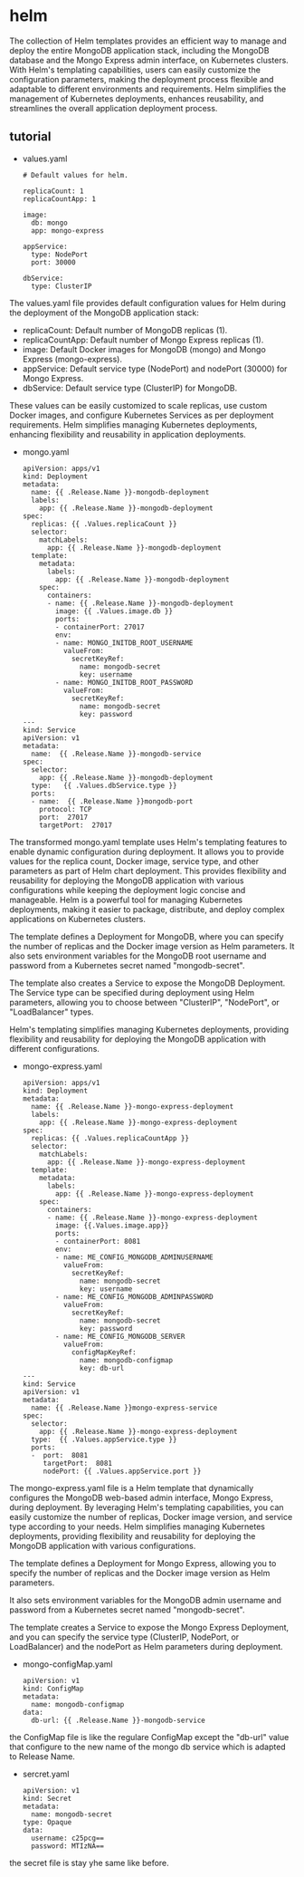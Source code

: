 # helm
The collection of Helm templates provides an efficient way to manage and deploy the entire MongoDB application stack, including the MongoDB database and the Mongo Express admin interface, on Kubernetes clusters. With Helm's templating capabilities, users can easily customize the configuration parameters, making the deployment process flexible and adaptable to different environments and requirements. Helm simplifies the management of Kubernetes deployments, enhances reusability, and streamlines the overall application deployment process.

## tutorial
* values.yaml
  ```
  # Default values for helm.
  
  replicaCount: 1
  replicaCountApp: 1
  
  image:
    db: mongo
    app: mongo-express
  
  appService:
    type: NodePort
    port: 30000
  
  dbService:
    type: ClusterIP

The values.yaml file provides default configuration values for Helm during the deployment of the MongoDB application stack:
* replicaCount: Default number of MongoDB replicas (1).
* replicaCountApp: Default number of Mongo Express replicas (1).
* image: Default Docker images for MongoDB (mongo) and Mongo Express (mongo-express).
* appService: Default service type (NodePort) and nodePort (30000) for Mongo Express.
* dbService: Default service type (ClusterIP) for MongoDB.

These values can be easily customized to scale replicas, use custom Docker images, and configure Kubernetes Services as per deployment requirements. Helm simplifies managing Kubernetes deployments, enhancing flexibility and reusability in application deployments.





* mongo.yaml
  ```
  apiVersion: apps/v1
  kind: Deployment
  metadata:
    name: {{ .Release.Name }}-mongodb-deployment
    labels:
      app: {{ .Release.Name }}-mongodb-deployment
  spec:
    replicas: {{ .Values.replicaCount }}
    selector:
      matchLabels:
        app: {{ .Release.Name }}-mongodb-deployment
    template:
      metadata:
        labels:
          app: {{ .Release.Name }}-mongodb-deployment
      spec:
        containers:
        - name: {{ .Release.Name }}-mongodb-deployment
          image: {{ .Values.image.db }}
          ports:
          - containerPort: 27017
          env:
          - name: MONGO_INITDB_ROOT_USERNAME
            valueFrom:
              secretKeyRef:
                name: mongodb-secret
                key: username
          - name: MONGO_INITDB_ROOT_PASSWORD
            valueFrom:
              secretKeyRef:
                name: mongodb-secret
                key: password
  ---
  kind: Service
  apiVersion: v1
  metadata:
    name:  {{ .Release.Name }}-mongodb-service
  spec:
    selector:
      app: {{ .Release.Name }}-mongodb-deployment
    type:   {{ .Values.dbService.type }} 
    ports:
    - name:  {{ .Release.Name }}mongodb-port
      protocol: TCP
      port:  27017
      targetPort:  27017

The transformed mongo.yaml template uses Helm's templating features to enable dynamic configuration during deployment. It allows you to provide values for the replica count, Docker image, service type, and other parameters as part of Helm chart deployment. This provides flexibility and reusability for deploying the MongoDB application with various configurations while keeping the deployment logic concise and manageable. Helm is a powerful tool for managing Kubernetes deployments, making it easier to package, distribute, and deploy complex applications on Kubernetes clusters.

The template defines a Deployment for MongoDB, where you can specify the number of replicas and the Docker image version as Helm parameters. It also sets environment variables for the MongoDB root username and password from a Kubernetes secret named "mongodb-secret".

The template also creates a Service to expose the MongoDB Deployment. The Service type can be specified during deployment using Helm parameters, allowing you to choose between "ClusterIP", "NodePort", or "LoadBalancer" types.

Helm's templating simplifies managing Kubernetes deployments, providing flexibility and reusability for deploying the MongoDB application with different configurations.

* mongo-express.yaml
  ```
  apiVersion: apps/v1
  kind: Deployment
  metadata:
    name: {{ .Release.Name }}-mongo-express-deployment
    labels:
      app: {{ .Release.Name }}-mongo-express-deployment
  spec:
    replicas: {{ .Values.replicaCountApp }}
    selector:
      matchLabels:
        app: {{ .Release.Name }}-mongo-express-deployment
    template:
      metadata:
        labels:
          app: {{ .Release.Name }}-mongo-express-deployment
      spec:
        containers:
        - name: {{ .Release.Name }}-mongo-express-deployment
          image: {{.Values.image.app}}
          ports:
          - containerPort: 8081
          env:
          - name: ME_CONFIG_MONGODB_ADMINUSERNAME
            valueFrom:
              secretKeyRef:
                name: mongodb-secret
                key: username
          - name: ME_CONFIG_MONGODB_ADMINPASSWORD
            valueFrom:
              secretKeyRef:
                name: mongodb-secret
                key: password
          - name: ME_CONFIG_MONGODB_SERVER
            valueFrom:
              configMapKeyRef:
                name: mongodb-configmap
                key: db-url
  ---
  kind: Service
  apiVersion: v1
  metadata:
    name: {{ .Release.Name }}mongo-express-service
  spec:
    selector:
      app: {{ .Release.Name }}-mongo-express-deployment
    type:  {{ .Values.appService.type }}
    ports:
    -  port:  8081
       targetPort:  8081
       nodePort: {{ .Values.appService.port }}

The mongo-express.yaml file is a Helm template that dynamically configures the MongoDB web-based admin interface, Mongo Express, during deployment. By leveraging Helm's templating capabilities, you can easily customize the number of replicas, Docker image version, and service type according to your needs. Helm simplifies managing Kubernetes deployments, providing flexibility and reusability for deploying the MongoDB application with various configurations.

The template defines a Deployment for Mongo Express, allowing you to specify the number of replicas and the Docker image version as Helm parameters.

It also sets environment variables for the MongoDB admin username and password from a Kubernetes secret named "mongodb-secret".

The template creates a Service to expose the Mongo Express Deployment, and you can specify the service type (ClusterIP, NodePort, or LoadBalancer) and the nodePort as Helm parameters during deployment.

* mongo-configMap.yaml
  ```
  apiVersion: v1
  kind: ConfigMap
  metadata:
    name: mongodb-configmap
  data:
    db-url: {{ .Release.Name }}-mongodb-service
the ConfigMap file is like the regulare ConfigMap except the "db-url" value that configure to the new name of the mongo db service which is adapted to Release Name.

* sercret.yaml
  ```
  apiVersion: v1
  kind: Secret
  metadata:
    name: mongodb-secret
  type: Opaque
  data:
    username: c25pcg==
    password: MTIzNA==
the secret file is stay yhe same like before.
